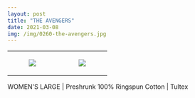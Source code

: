 ```yaml
---
layout: post
title: "THE AVENGERS"
date: 2021-03-08
img: /img/0260-the-avengers.jpg
---
```




<table style="width:100%;"><tr><td style="vertical-align:top;">
      <figure class="tmblr-full" data-orig-height="2048" data-orig-width="1365" data-orig-src="https://concertshirts.netlify.app/shirts/0260/0260-01.jpg"><img src="https://64.media.tumblr.com/eab3f2281c92cf47fbc10ff4012251ce/525b360ac23984b4-7a/s540x810/2df3bc08578c80e95c4a7072a27b3bd3a44ccce9.jpg" data-orig-height="2048" data-orig-width="1365" data-orig-src="https://concertshirts.netlify.app/shirts/0260/0260-01.jpg"/></figure></td>
    <td style="vertical-align:top;">
      <figure class="tmblr-full" data-orig-height="2048" data-orig-width="1365" data-orig-src="https://concertshirts.netlify.app/shirts/0260/0260-02.jpg"><img src="https://64.media.tumblr.com/39c00456ba2bf94f200da133fa11426a/525b360ac23984b4-44/s540x810/879a015f60512cd042e5c29a98167ae4c8d53ed7.jpg" data-orig-height="2048" data-orig-width="1365" data-orig-src="https://concertshirts.netlify.app/shirts/0260/0260-02.jpg"/></figure></td>
  </tr></table><p>
  WOMEN'S LARGE | Preshrunk 100% Ringspun Cotton | Tultex
</p>
